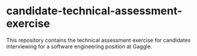 # candidate-technical-assessment-exercise
This repository contains the technical assessment exercise for candidates interviewing for a software engineering position at Gaggle.
